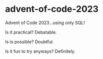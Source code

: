 # advent-of-code-2023

Advent of Code 2023...using only SQL!

Is it practical? Debatable.

Is is possible? Doubtful.

Is it fun to try anyways? Definitely.
